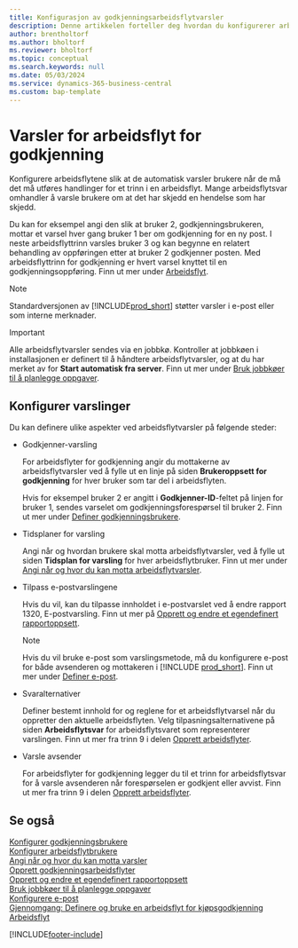 ```yaml
---
title: Konfigurasjon av godkjenningsarbeidsflytvarsler
description: Denne artikkelen forteller deg hvordan du konfigurerer arbeidsflytvarsler for å varsle en bruker om at det har oppstått en hendelse som de må reagere på. Det kreves et arbeidsflytsvar.
author: brentholtorf
ms.author: bholtorf
ms.reviewer: bholtorf
ms.topic: conceptual
ms.search.keywords: null
ms.date: 05/03/2024
ms.service: dynamics-365-business-central
ms.custom: bap-template
---
```

# <a name="approval-workflow-notifications"></a>Varsler for arbeidsflyt for godkjenning

Konfigurere arbeidsflytene slik at de automatisk varsler brukere når de må det må utføres handlinger for et trinn i en arbeidsflyt. Mange arbeidsflytsvar omhandler å varsle brukere om at det har skjedd en hendelse som har skjedd.

Du kan for eksempel angi den slik at bruker 2, godkjenningsbrukeren, mottar et varsel hver gang bruker 1 ber om godkjenning for en ny post. I neste arbeidsflyttrinn varsles bruker 3 og kan begynne en relatert behandling av oppføringen etter at bruker 2 godkjenner posten. Med arbeidsflyttrinn for godkjenning er hvert varsel knyttet til en godkjenningsoppføring. Finn ut mer under [Arbeidsflyt](across-workflow.md).  

> [!NOTE]  
> Standardversjonen av [!INCLUDE[prod_short](includes/prod_short.md)] støtter varsler i e-post eller som interne merknader.  

> [!IMPORTANT]  
> Alle arbeidsflytvarsler sendes via en jobbkø. Kontroller at jobbkøen i installasjonen er definert til å håndtere arbeidsflytvarsler, og at du har merket av for **Start automatisk fra server**. Finn ut mer under [Bruk jobbkøer til å planlegge oppgaver](admin-job-queues-schedule-tasks.md).

## <a name="set-up-notifications"></a>Konfigurer varslinger

Du kan definere ulike aspekter ved arbeidsflytvarsler på følgende steder:  

* Godkjenner-varsling

  For arbeidsflyter for godkjenning angir du mottakerne av arbeidsflytvarsler ved å fylle ut en linje på siden **Brukeroppsett for godkjenning** for hver bruker som tar del i arbeidsflyten.  

  Hvis for eksempel bruker 2 er angitt i **Godkjenner-ID**-feltet på linjen for bruker 1, sendes varselet om godkjenningsforespørsel til bruker 2. Finn ut mer under [Definer godkjenningsbrukere](across-how-to-set-up-approval-users.md). 
  
* Tidsplaner for varsling

  Angi når og hvordan brukere skal motta arbeidsflytvarsler, ved å fylle ut siden **Tidsplan for varsling** for hver arbeidsflytbruker. Finn ut mer under [Angi når og hvor du kan motta arbeidsflytvarsler](across-how-to-specify-when-and-how-to-receive-notifications.md). 
  
* Tilpass e-postvarslingene

  Hvis du vil, kan du tilpasse innholdet i e-postvarslet ved å endre rapport 1320, E-postvarsling. Finn ut mer på [Opprett og endre et egendefinert rapportoppsett](ui-how-create-custom-report-layout.md).  

  > [!NOTE]
  > Hvis du vil bruke e-post som varslingsmetode, må du konfigurere e-post for både avsenderen og mottakeren i [!INCLUDE [prod_short](includes/prod_short.md)]. Finn ut mer under [Definer e-post](admin-how-setup-email.md).
  
* Svaralternativer

  Definer bestemt innhold for og reglene for et arbeidsflytvarsel når du oppretter den aktuelle arbeidsflyten. Velg tilpasningsalternativene på siden **Arbeidsflytsvar** for arbeidsflytsvaret som representerer varslingen. Finn ut mer fra trinn 9 i delen [Opprett arbeidsflyter](across-how-to-create-workflows.md#to-create-a-workflow). 
  
* Varsle avsender

  For arbeidsflyter for godkjenning legger du til et trinn for arbeidsflytsvar for å varsle avsenderen når forespørselen er godkjent eller avvist. Finn ut mer fra trinn 9 i delen [Opprett arbeidsflyter](across-how-to-create-workflows.md#to-create-a-workflow).   

## <a name="see-also"></a>Se også

[Konfigurer godkjenningsbrukere](across-how-to-set-up-approval-users.md)  
[Konfigurer arbeidsflytbrukere](across-how-to-set-up-workflow-users.md)  
[Angi når og hvor du kan motta varsler](across-how-to-specify-when-and-how-to-receive-notifications.md)  
[Opprett godkjenningsarbeidsflyter](across-how-to-create-workflows.md)  
[Opprett og endre et egendefinert rapportoppsett](ui-how-create-custom-report-layout.md)  
[Bruk jobbkøer til å planlegge oppgaver](admin-job-queues-schedule-tasks.md)  
[Konfigurere e-post](admin-how-setup-email.md)  
[Gjennomgang: Definere og bruke en arbeidsflyt for kjøpsgodkjenning](walkthrough-setting-up-and-using-a-purchase-approval-workflow.md)  
[Arbeidsflyt](across-workflow.md)  

[!INCLUDE[footer-include](includes/footer-banner.md)]
